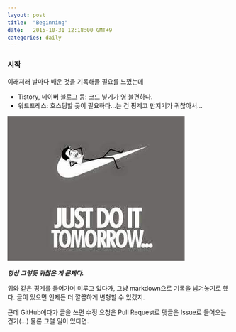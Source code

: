 ```yaml
---
layout: post
title:  "Beginning"
date:   2015-10-31 12:18:00 GMT+9
categories: daily
---
```


### 시작

이래저래 날마다 배운 것을 기록해둘 필요를 느꼈는데

- Tistory, 네이버 블로그 등: 코드 넣기가 영 불편하다.
- 워드프레스: 호스팅할 곳이 필요하다...는 건 핑계고 만지기가 귀찮아서...


![Just do it tomorrow](/assets/2015-10-31-just-do-it-tomorrow.jpg)


**_항상 그렇듯 귀찮은 게 문제다._**


위와 같은 핑계를 들어가며 미루고 있다가, 그냥 markdown으로 기록을 남겨놓기로 했다. 글이 있으면 언제든 더 깔끔하게 변형할 수 있겠지. 


근데 GitHub에다가 글을 쓰면 수정 요청은 Pull Request로 댓글은 Issue로 들어오는 건가(...) 물론 그럴 일이 있다면.
